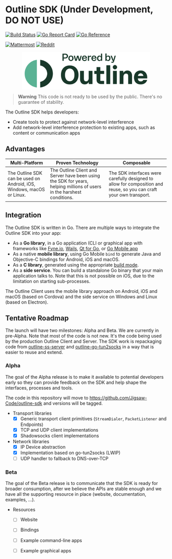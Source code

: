 # Outline SDK (Under Development, DO NOT USE)

[![Build Status](https://github.com/Jigsaw-Code/outline-internal-sdk/actions/workflows/test.yml/badge.svg)](https://github.com/Jigsaw-Code/outline-internal-sdk/actions/workflows/test.yml?query=branch%3Amain)
[![Go Report Card](https://goreportcard.com/badge/github.com/Jigsaw-Code/outline-internal-sdk)](https://goreportcard.com/report/github.com/Jigsaw-Code/outline-internal-sdk)
[![Go Reference](https://pkg.go.dev/badge/github.com/Jigsaw-Code/outline-internal-sdk.svg)](https://pkg.go.dev/github.com/Jigsaw-Code/outline-internal-sdk)

[![Mattermost](https://badgen.net/badge/Mattermost/Outline%20Community/blue)](https://community.internetfreedomfestival.org/community/channels/outline-community)
[![Reddit](https://badgen.net/badge/Reddit/r%2Foutlinevpn/orange)](https://www.reddit.com/r/outlinevpn/)

<center>
<img src="https://github.com/Jigsaw-Code/outline-brand/blob/main/assets/powered_by_outline/color/logo.png?raw=true" width=400pt style="display: block; margin-left: auto; margin-right: auto" />
</center>

> **Warning**
> This code is not ready to be used by the public. There's no guarantee of stability.

The Outline SDK helps developers:
- Create tools to protect against network-level interference
- Add network-level interference protection to existing apps, such as content or communication apps

## Advantages

| Multi-Platform | Proven Technology | Composable |
|-|-|-|
| The Outline SDK can be used on Android, iOS, Windows, macOS or Linux. | The Outline Client and Server have been using the SDK for years, helping millions of users in the harshest conditions. | The SDK interfaces were carefully designed to allow for composition and reuse, so you can craft your own transport. |

## Integration

The Outline SDK is written in Go. There are multiple ways to integrate the Outline SDK into your app:

- As a **Go library**, in a Go application (CLI or graphical app with frameworks like [Fyne.io](https://fyne.io/), [Wails](https://wails.io/), [Qt for Go](https://therecipe.github.io/qt/), or [Go Mobile app](https://pkg.go.dev/golang.org/x/mobile/app)
- As a native **mobile library**, using Go Mobile `bind` to generate Java and Objective-C bindings for Android, iOS and macOS.
- As a **C library**, generated using the appropriate [build mode](https://pkg.go.dev/cmd/go#hdr-Build_modes).
- As a **side service**. You can build a standalone Go binary that your main application talks to. Note that this is not possible on iOS, due to the limitation on starting sub-processes.

The Outline Client uses the mobile library approach on Android, iOS and macOS (based on Cordova) and the side service on Windows and Linux (based on Electron).


## Tentative Roadmap

The launch will have two milestones: Alpha and Beta. We are currently in pre-Alpha. Note that most of the code is not new. It's the code being used by the production Outline Client and Server. The SDK work is repackaging code from [outline-ss-server](https://github.com/Jigsaw-Code/outline-ss-server) and [outline-go-tun2socks](https://github.com/Jigsaw-Code/outline-go-tun2socks) in a way that is easier to reuse and extend.

### Alpha
The goal of the Alpha release is to make it available to potential developers early so they can provide feedback on the SDK and help shape the interfaces, processes and tools.

The code in this repository will move to https://github.com/Jigsaw-Code/outline-sdk and versions will be tagged.

- Transport libraries
  - [x] Generic transport client primitives (`StreamDialer`, `PacketListener` and Endpoints)
  - [x] TCP and UDP client implementations
  - [x] Shadowsocks client implementations

- Network libraries
  - [x] IP Device abstraction
  - [x] Implementation based on go-tun2socks (LWIP)
  - [ ] UDP handler to fallback to DNS-over-TCP

### Beta

The goal of the Beta release is to communicate that the SDK is ready for broader consumption, after we believe the APIs are stable enough and we have all the supporting resource in place (website, documentation, examples, ...).

- Resources
  - [ ] Website
  - [ ] Bindings
  - [ ] Example command-line apps
  - [ ] Example graphical apps

